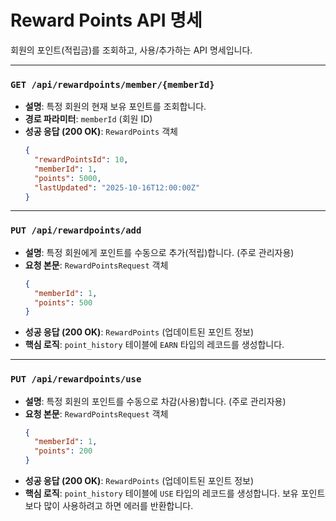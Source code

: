 # Reward Points API 명세

회원의 포인트(적립금)를 조회하고, 사용/추가하는 API 명세입니다.

---

### `GET /api/rewardpoints/member/{memberId}`
- **설명**: 특정 회원의 현재 보유 포인트를 조회합니다.
- **경로 파라미터**: `memberId` (회원 ID)
- **성공 응답 (200 OK)**: `RewardPoints` 객체
  ```json
  {
    "rewardPointsId": 10,
    "memberId": 1,
    "points": 5000,
    "lastUpdated": "2025-10-16T12:00:00Z"
  }
  ```

---

### `PUT /api/rewardpoints/add`
- **설명**: 특정 회원에게 포인트를 수동으로 추가(적립)합니다. (주로 관리자용)
- **요청 본문**: `RewardPointsRequest` 객체
  ```json
  {
    "memberId": 1,
    "points": 500
  }
  ```
- **성공 응답 (200 OK)**: `RewardPoints` (업데이트된 포인트 정보)
- **핵심 로직**: `point_history` 테이블에 `EARN` 타입의 레코드를 생성합니다.

---

### `PUT /api/rewardpoints/use`
- **설명**: 특정 회원의 포인트를 수동으로 차감(사용)합니다. (주로 관리자용)
- **요청 본문**: `RewardPointsRequest` 객체
  ```json
  {
    "memberId": 1,
    "points": 200
  }
  ```
- **성공 응답 (200 OK)**: `RewardPoints` (업데이트된 포인트 정보)
- **핵심 로직**: `point_history` 테이블에 `USE` 타입의 레코드를 생성합니다. 보유 포인트보다 많이 사용하려고 하면 에러를 반환합니다.
